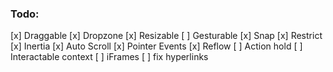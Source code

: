 ### Todo:

 [x] Draggable
 [x] Dropzone
 [x] Resizable
 [ ] Gesturable
 [x] Snap
 [x] Restrict
 [x] Inertia
 [x] Auto Scroll
 [x] Pointer Events
 [x] Reflow
 [ ] Action hold
 [ ] Interactable context
 [ ] iFrames
 [ ] fix hyperlinks
